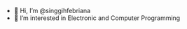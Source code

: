 - 👋 Hi, I’m @singgihfebriana
- 👀 I’m interested in Electronic and Computer Programming


<!---
singgihfebriana/singgihfebriana is a ✨ special ✨ repository because its `README.md` (this file) appears on your GitHub profile.
You can click the Preview link to take a look at your changes.
--->
